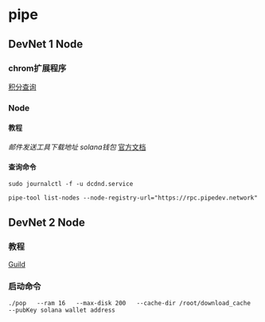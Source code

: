 # pipe
## DevNet 1 Node
### chrom扩展程序
[积分查询](https://pipecdn.app/)
### Node
#### 教程
*邮件发送工具下载地址*
*solana钱包*
[官方文档](https://docs.pipe.network/getting-started/quickstart)
#### 查询命令
```
sudo journalctl -f -u dcdnd.service
```
```
pipe-tool list-nodes --node-registry-url="https://rpc.pipedev.network"
```
## DevNet 2 Node
### 教程
[Guild](https://docs.pipe.network/devnet-2#systemd-service)
<!--
用screen -S pipe启动的
wallet address: solona pipenetwork
-->
### 启动命令
```
./pop   --ram 16   --max-disk 200   --cache-dir /root/download_cache   --pubKey solana wallet address
```
